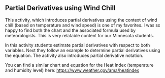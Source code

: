 ## Partial Derivatives using Wind Chill

This activity, which introduces partial derivatives using the context of wind chill (based on temperature and wind speed) is one of my favorites. I was so happy to find both the chart and the associated formula used by meteorologists.  This is very relatable content for our Minnesota students.  

In this activity students estimate partial derivatives with respect to both variables.  Next they follow an example to determine partial derivatives using the equation.  The activity also introduces partial derivative notation.  

You can find a similar chart and equation for the Heat Index (temperature and humidity level) here: https://www.weather.gov/ama/heatindex 

